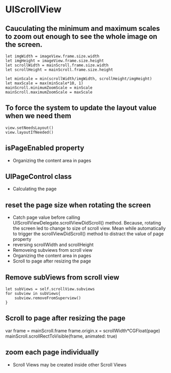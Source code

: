 # UIScrollView

## Cauculating the minimum and maximum scales to zoom out enough to see the whole image on the screen.
    let imgWidth = imageView.frame.size.width
    let imgHeight = imageView.frame.size.height
    let scrollWidth = mainScroll.frame.size.width
    let scrollHeight = mainScroll.frame.size.height

    let minScale = min(scrollWidth/imgWidth, scrollHeight/imgHeight)
    let maxScale = max(minScale*10, 1)
    mainScroll.minimumZoomScale = minScale
    mainScroll.maximumZoomScale = maxScale

## To force the system to update the layout value when we need them
    view.setNeedsLayout()
    view.layoutIfNeeded()

## isPageEnabled property
- Organizing the content area in pages
    
## UIPageControl class
- Calculating the page

## reset the page size when rotating the screen
- Catch page value before calling UIScrollViewDelegate.scrollViewDidScroll() method. Because, rotating the screen led to change to size of scroll view. Mean while automatically to trigger the scrollViewDidScroll() method to distract the value of page property
- reversing scrollWidth and scrollHeight
- Removeing subviews from scroll view
- Organizing the content area in pages
- Scroll to page after resizing the page

## Remove subViews from scroll view
    let subViews = self.scrollView.subviews
    for subview in subViews{
        subview.removeFromSuperview()
    }

## Scroll to page after resizing the page
var frame = mainScroll.frame
frame.origin.x = scrollWidth*CGFloat(page)
mainScroll.scrollRectToVisible(frame, animated: true)

## zoom each page individually
- Scroll Views may be created inside other Scroll Views


